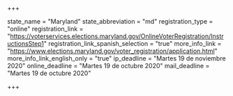 +++

state_name = "Maryland"
state_abbreviation = "md"
registration_type = "online"
registration_link = "https://voterservices.elections.maryland.gov/OnlineVoterRegistration/InstructionsStep1"
registration_link_spanish_selection = "true"
more_info_link = "https://www.elections.maryland.gov/voter_registration/application.html"
more_info_link_english_only = "true"
ip_deadline = "Martes 19 de noviembre 2020"
online_deadline = "Martes 19 de octubre 2020"
mail_deadline = "Martes 19 de octubre 2020"

+++
